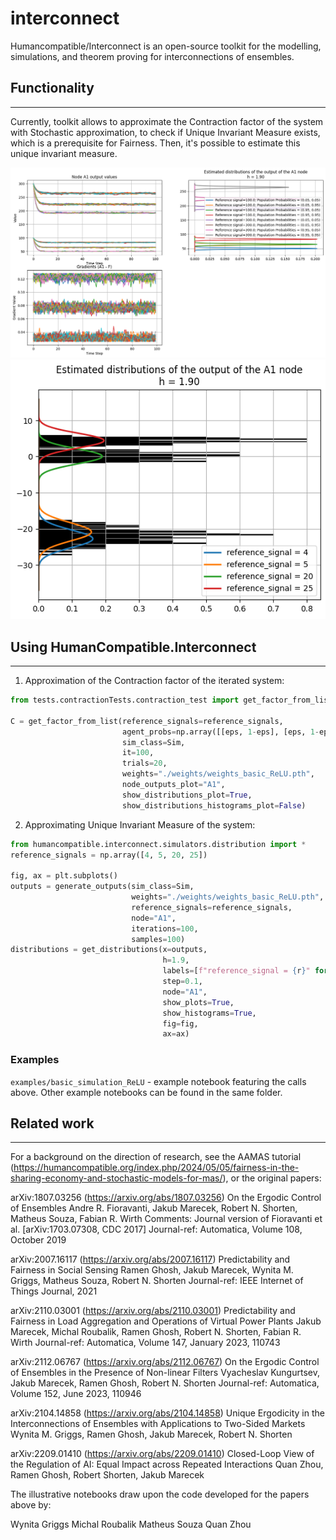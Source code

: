 # interconnect

Humancompatible/Interconnect is an open-source toolkit for the modelling, simulations, and theorem proving for interconnections of ensembles.

## Functionality

---
Currently, toolkit allows to approximate the Contraction factor of the system with Stochastic approximation,
to check if Unique Invariant Measure exists, which is a prerequisite for Fairness. Then, it's possible
to estimate this unique invariant measure.

<div align="center">
    <img src="images/c_factor.png" alt="Contraction Factor approximation" width="550"/>
</div>

<div align="center">
    <img src="images/uid_est.png" alt="Unique Invariant Measure estimation" width="550"/>
</div>

## Using HumanCompatible.Interconnect

---
1. Approximation of the Contraction factor of the iterated system:

```python
from tests.contractionTests.contraction_test import get_factor_from_list

C = get_factor_from_list(reference_signals=reference_signals,
                         agent_probs=np.array([[eps, 1-eps], [eps, 1-eps]]),
                         sim_class=Sim,
                         it=100,
                         trials=20,
                         weights="./weights/weights_basic_ReLU.pth",
                         node_outputs_plot="A1",
                         show_distributions_plot=True,
                         show_distributions_histograms_plot=False)
```

2. Approximating Unique Invariant Measure of the system:

```python
from humancompatible.interconnect.simulators.distribution import *
reference_signals = np.array([4, 5, 20, 25])

fig, ax = plt.subplots()
outputs = generate_outputs(sim_class=Sim,
                           weights="./weights/weights_basic_ReLU.pth",
                           reference_signals=reference_signals,
                           node="A1",
                           iterations=100,
                           samples=100)
distributions = get_distributions(x=outputs,
                                  h=1.9,
                                  labels=[f"reference_signal = {r}" for r in reference_signals],
                                  step=0.1,
                                  node="A1",
                                  show_plots=True,
                                  show_histograms=True,
                                  fig=fig,
                                  ax=ax)
```

### Examples
``examples/basic_simulation_ReLU`` - example notebook featuring the calls above.
Other example notebooks can be found in the same folder.

## Related work

---
For a background on the direction of research, see the AAMAS tutorial (https://humancompatible.org/index.php/2024/05/05/fairness-in-the-sharing-economy-and-stochastic-models-for-mas/), or the original papers:

arXiv:1807.03256 (https://arxiv.org/abs/1807.03256)
On the Ergodic Control of Ensembles
Andre R. Fioravanti, Jakub Marecek, Robert N. Shorten, Matheus Souza, Fabian R. Wirth
Comments: Journal version of Fioravanti et al. [arXiv:1703.07308, CDC 2017]
Journal-ref: Automatica, Volume 108, October 2019

arXiv:2007.16117 (https://arxiv.org/abs/2007.16117)
Predictability and Fairness in Social Sensing
Ramen Ghosh, Jakub Marecek, Wynita M. Griggs, Matheus Souza, Robert N. Shorten
Journal-ref: IEEE Internet of Things Journal, 2021

arXiv:2110.03001 (https://arxiv.org/abs/2110.03001)
Predictability and Fairness in Load Aggregation and Operations of Virtual Power Plants
Jakub Marecek, Michal Roubalik, Ramen Ghosh, Robert N. Shorten, Fabian R. Wirth
Journal-ref: Automatica, Volume 147, January 2023, 110743

arXiv:2112.06767 (https://arxiv.org/abs/2112.06767)
On the Ergodic Control of Ensembles in the Presence of Non-linear Filters
Vyacheslav Kungurtsev, Jakub Marecek, Ramen Ghosh, Robert N. Shorten
Journal-ref: Automatica, Volume 152, June 2023, 110946

arXiv:2104.14858 (https://arxiv.org/abs/2104.14858)
Unique Ergodicity in the Interconnections of Ensembles with Applications to Two-Sided Markets
Wynita M. Griggs, Ramen Ghosh, Jakub Marecek, Robert N. Shorten

arXiv:2209.01410 (https://arxiv.org/abs/2209.01410)
Closed-Loop View of the Regulation of AI: Equal Impact across Repeated Interactions
Quan Zhou, Ramen Ghosh, Robert Shorten, Jakub Marecek

The illustrative notebooks draw upon the code developed for the papers above by:

Wynita Griggs
Michal Roubalik
Matheus Souza
Quan Zhou
